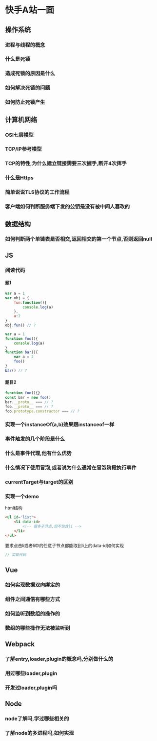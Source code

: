 # 快手A站一面
## 操作系统
### 进程与线程的概念
### 什么是死锁
### 造成死锁的原因是什么
### 如何解决死锁的问题
### 如何防止死锁产生

## 计算机网络
### OSI七层模型
### TCP/IP参考模型
### TCP的特性,为什么建立链接需要三次握手,断开4次挥手
### 什么是Https
### 简单说说TLS协议的工作流程
### 客户端如何判断服务端下发的公钥是没有被中间人篡改的

## 数据结构
### 如何判断两个单链表是否相交,返回相交的第一个节点,否则返回null

## JS
### 阅读代码
#### 题1
```js
var a = 1
var obj = {
    fun:function(){
        console.log(a)
    },
    a:2
}
obj.fun() // ?
```

```js
var a = 1
function foo(){
    console.log(a) 
}
function bar(){
    var a = 2
    foo()
}
bar() // ?
```
#### 题目2
```js
function foo(){}
const bar = new foo()
bar.__proto__ === // ?
foo.__proto__ === // ?
foo.prototype.constructor === // ?
```

### 实现一个instanceOf(a,b)效果跟instanceof一样
### 事件触发的几个阶段是什么
### 什么是事件代理,他有什么优势
### 什么情况下使用冒泡,或者说为什么通常在冒泡阶段执行事件
### currentTarget与target的区别
### 实现一个demo
html结构
```html
<ul id='list'>
    <li data-id>
        <!-- 很多子节点,但不包含li -->
    </li>
</ul>
```
要求点击li或者li中的任意子节点都能取到li上的data-id如何实现
```js
// 实现代码
```

## Vue
### 如何实现数据双向绑定的
### 组件之间通信有哪些方式
### 如何监听到数组的操作的
### 数组的哪些操作无法被监听到

## Webpack
### 了解entry,loader,plugin的概念吗,分别做什么的
### 用过哪些loader,plugin
### 开发过loader,plugin吗

## Node
### node了解吗,学过哪些相关的
### 了解node的多进程吗,如何实现

<comment/>
<tongji/>